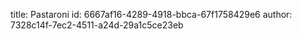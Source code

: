 title: Pastaroni
id: 6667af16-4289-4918-bbca-67f1758429e6
author: 7328c14f-7ec2-4511-a24d-29a1c5ce23eb
